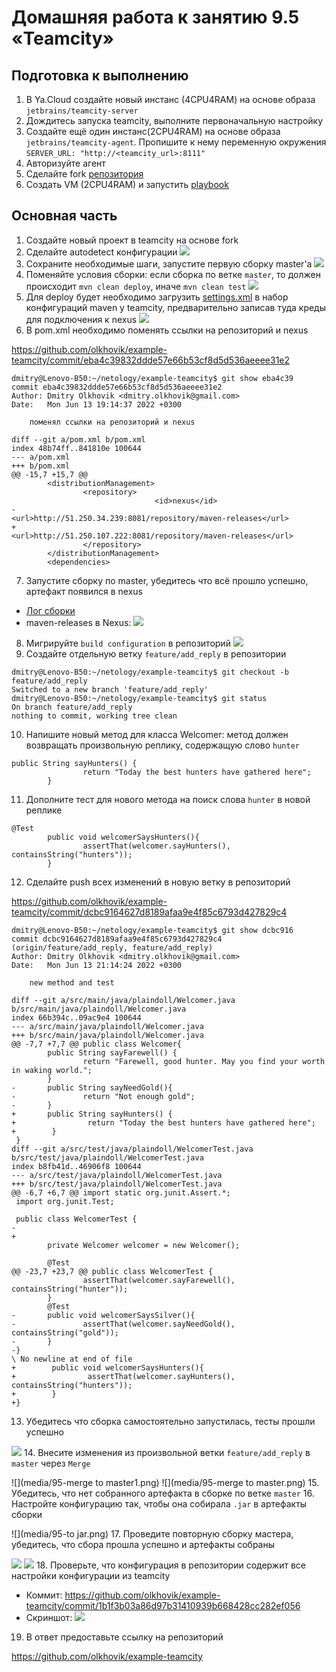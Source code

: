 # Домашняя работа к занятию 9.5 «Teamcity»

## Подготовка к выполнению

1. В Ya.Cloud создайте новый инстанс (4CPU4RAM) на основе образа `jetbrains/teamcity-server`
2. Дождитесь запуска teamcity, выполните первоначальную настройку
3. Создайте ещё один инстанс(2CPU4RAM) на основе образа `jetbrains/teamcity-agent`. Пропишите к нему переменную окружения `SERVER_URL: "http://<teamcity_url>:8111"`
4. Авторизуйте агент
5. Сделайте fork [репозитория](https://github.com/aragastmatb/example-teamcity)
6. Создать VM (2CPU4RAM) и запустить [playbook](./infrastructure)

## Основная часть

1. Создайте новый проект в teamcity на основе fork
2. Сделайте autodetect конфигурации
![](media/95-2-autodetect.png)
3. Сохраните необходимые шаги, запустите первую сборку master'a
![](media/95-3-first_build.png)
4. Поменяйте условия сборки: если сборка по ветке `master`, то должен происходит `mvn clean deploy`, иначе `mvn clean test`
![](media/95-4-deploy_master-test.png)
5. Для deploy будет необходимо загрузить [settings.xml](./teamcity/settings.xml) в набор конфигураций maven у teamcity, предварительно записав туда креды для подключения к nexus
![](media/95-5-settings_xml.png)
6. В pom.xml необходимо поменять ссылки на репозиторий и nexus

https://github.com/olkhovik/example-teamcity/commit/eba4c39832ddde57e66b53cf8d5d536aeeee31e2
```
dmitry@Lenovo-B50:~/netology/example-teamcity$ git show eba4c39
commit eba4c39832ddde57e66b53cf8d5d536aeeee31e2
Author: Dmitry Olkhovik <dmitry.olkhovik@gmail.com>
Date:   Mon Jun 13 19:14:37 2022 +0300

    поменял ссылки на репозиторий и nexus

diff --git a/pom.xml b/pom.xml
index 48b74ff..841810e 100644
--- a/pom.xml
+++ b/pom.xml
@@ -15,7 +15,7 @@
        <distributionManagement>
                <repository>
                                <id>nexus</id>
-                               <url>http://51.250.34.239:8081/repository/maven-releases</url>
+                               <url>http://51.250.107.222:8081/repository/maven-releases</url>
                </repository>
        </distributionManagement>
        <dependencies>
```
7. Запустите сборку по master, убедитесь что всё прошло успешно, артефакт появился в nexus
- [Лог сборки](./media/netology-95_Build_6.log)
- maven-releases в Nexus:
![](media/95-7-nexus.png)
8. Мигрируйте `build configuration` в репозиторий
![](media/95-8-build_configuration.png)
9. Создайте отдельную ветку `feature/add_reply` в репозитории
```
dmitry@Lenovo-B50:~/netology/example-teamcity$ git checkout -b feature/add_reply
Switched to a new branch 'feature/add_reply'
dmitry@Lenovo-B50:~/netology/example-teamcity$ git status
On branch feature/add_reply
nothing to commit, working tree clean
```
10. Напишите новый метод для класса Welcomer: метод должен возвращать произвольную реплику, содержащую слово `hunter`
```
public String sayHunters() {
                return "Today the best hunters have gathered here";
        }
```
11. Дополните тест для нового метода на поиск слова `hunter` в новой реплике
```
@Test
        public void welcomerSaysHunters(){
                assertThat(welcomer.sayHunters(), containsString("hunters"));
        }
```
12. Сделайте push всех изменений в новую ветку в репозиторий

https://github.com/olkhovik/example-teamcity/commit/dcbc9164627d8189afaa9e4f85c6793d427829c4
```
dmitry@Lenovo-B50:~/netology/example-teamcity$ git show dcbc916
commit dcbc9164627d8189afaa9e4f85c6793d427829c4 (origin/feature/add_reply, feature/add_reply)
Author: Dmitry Olkhovik <dmitry.olkhovik@gmail.com>
Date:   Mon Jun 13 21:14:24 2022 +0300

    new method and test

diff --git a/src/main/java/plaindoll/Welcomer.java b/src/main/java/plaindoll/Welcomer.java
index 66b394c..09ac9e4 100644
--- a/src/main/java/plaindoll/Welcomer.java
+++ b/src/main/java/plaindoll/Welcomer.java
@@ -7,7 +7,7 @@ public class Welcomer{
        public String sayFarewell() {
                return "Farewell, good hunter. May you find your worth in waking world.";
        }
-       public String sayNeedGold(){
-               return "Not enough gold";
-       }
+       public String sayHunters() {
+                return "Today the best hunters have gathered here";
+        }
 }
diff --git a/src/test/java/plaindoll/WelcomerTest.java b/src/test/java/plaindoll/WelcomerTest.java
index b8fb41d..46906f8 100644
--- a/src/test/java/plaindoll/WelcomerTest.java
+++ b/src/test/java/plaindoll/WelcomerTest.java
@@ -6,7 +6,7 @@ import static org.junit.Assert.*;
 import org.junit.Test;

 public class WelcomerTest {
-
+
        private Welcomer welcomer = new Welcomer();

        @Test
@@ -23,7 +23,7 @@ public class WelcomerTest {
                assertThat(welcomer.sayFarewell(), containsString("hunter"));
        }
        @Test
-       public void welcomerSaysSilver(){
-               assertThat(welcomer.sayNeedGold(), containsString("gold"));
-       }
-}
\ No newline at end of file
+        public void welcomerSaysHunters(){
+                assertThat(welcomer.sayHunters(), containsString("hunters"));
+        }
+}
```
13. Убедитесь что сборка самостоятельно запустилась, тесты прошли успешно

![](media/95-13-feature-add_reply.png)
14. Внесите изменения из произвольной ветки `feature/add_reply` в `master` через `Merge`

![](media/95-merge to master1.png)
![](media/95-merge to master.png)
15. Убедитесь, что нет собранного артефакта в сборке по ветке `master`
16. Настройте конфигурацию так, чтобы она собирала `.jar` в артефакты сборки

![](media/95-to jar.png)
17. Проведите повторную сборку мастера, убедитесь, что сбора прошла успешно и артефакты собраны

![](media/95_overview.png)
![](media/95_artifacts.png)
18. Проверьте, что конфигурация в репозитории содержит все настройки конфигурации из teamcity
- Коммит: https://github.com/olkhovik/example-teamcity/commit/1b1f3b03a86d97b31410939b668428cc282ef056
- Скриншот:
![](media/95-final2.png)
19. В ответ предоставьте ссылку на репозиторий

https://github.com/olkhovik/example-teamcity

